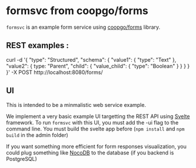 # formsvc from coopgo/forms

`formsvc` is an example form service using [coopgo/forms](https://github.com/coopgo/forms) library.

## REST examples :

curl -d '{ "type": "Structured", "schema": { "value1": { "type": "Text" }, "value2": { type: "Parent", "child": { "value_child": { "type": "Boolean" } }  } } }' -X POST http://localhost:8080/forms/

## UI

This is intended to be a minmalistic web service example.

We implement a very basic example UI targetting the REST API using [Svelte](https://svelte.dev/) framework.
To run `formsvc` with this UI, you must add the -ui flag to the command line. You must build the svelte app before (`npm install` and `npm build` in the admin folder)

If you want something more efficient for form responses visualization, you could plug something like [NocoDB](https://nocodb.com/) to the database (if you backend is PostgreSQL)

